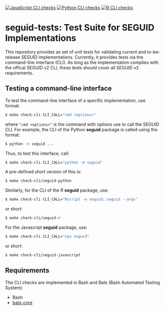 [![JavaScript CLI checks](https://github.com/seguid/seguid-tests/actions/workflows/check-cli-javascript.yml/badge.svg)](https://github.com/seguid/seguid-tests/actions/workflows/check-cli-javascript.yml)
[![Python CLI checks](https://github.com/seguid/seguid-tests/actions/workflows/check-cli-python.yml/badge.svg)](https://github.com/seguid/seguid-tests/actions/workflows/check-cli-python.yml)
[![R CLI checks](https://github.com/seguid/seguid-tests/actions/workflows/check-cli-r.yml/badge.svg)](https://github.com/seguid/seguid-tests/actions/workflows/check-cli-r.yml)


# seguid-tests: Test Suite for SEGUID Implementations

This repository provides as set of unit tests for validating current
and to-be-release SEGUID implementations. Currently, it provides tests
via the command-line interface (CLI). As long as the implementation
complies with the offical SEGUID v2 CLI, these tests should cover all
SEGUID v2 requirements.


## Testing a command-line interface

To test the command-line interface of a specific implementation, use
format:

```sh
$ make check-cli CLI_CALL="cmd <options>" 
```

where `"cmd <options>"` is the command with options use to call the
SEGUID CLI.  For example, the CLI of the Python **seguid** package is
called using the format:

```sh
$ python -m seguid ...
```

Thus, to test this interface, call:

```sh
$ make check-cli CLI_CALL="python -m seguid" 
```

A pre-defined short version of this is:

```sh
$ make check-cli/seguid-python
```

Similarly, for the CLI of the R **seguid** package, use:


```sh
$ make check-cli CLI_CALL="Rscript -e seguid::seguid --args" 
```

or short:

```sh
$ make check-cli/seguid-r
```


For the Javascript **seguid** package, use:


```sh
$ make check-cli CLI_CALL="npx seguid" 
```

or short:

```sh
$ make check-cli/seguid-javascript
```



## Requirements

The CLI checks are implemented in Bash and Bats (Bash Automated
Testing System):

* Bash
* [bats-core]

[bats-core]: https://bats-core.readthedocs.io/en/stable/

